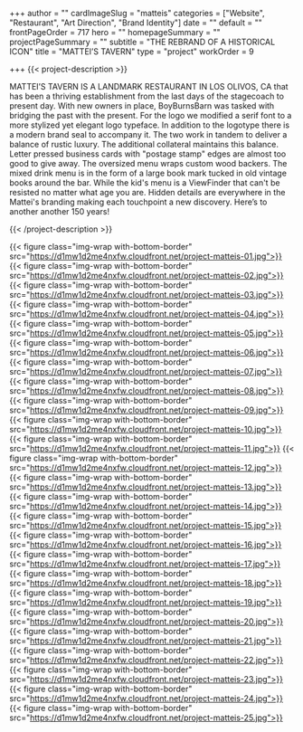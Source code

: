 +++
author = ""
cardImageSlug = "matteis"
categories = ["Website", "Restaurant", "Art Direction", "Brand Identity"]
date = ""
default = ""
frontPageOrder = 717
hero = ""
homepageSummary = ""
projectPageSummary = ""
subtitle = "THE REBRAND OF A HISTORICAL ICON"
title = "MATTEI’S TAVERN"
type = "project"
workOrder = 9

+++
{{< project-description >}} <p>MATTEI’S TAVERN IS A LANDMARK RESTAURANT IN LOS OLIVOS, CA that has been a thriving establishment from the last days of the stagecoach to present day. With new owners in place, BoyBurnsBarn was tasked with bridging the past with the present. For the logo we modified a serif font to a more stylized yet elegant logo typeface. In addition to the logotype there is a modern brand seal to accompany it. The two work in tandem to deliver a balance of rustic luxury. The additional collateral maintains this balance. Letter pressed business cards with "postage stamp" edges are almost too good to give away. The oversized menu wraps custom wood backers. The mixed drink menu is in the form of a large book mark tucked in old vintage books around the bar. While the kid's menu is a ViewFinder that can't be resisted no matter what age you are. Hidden details are everywhere in the Mattei's branding making each touchpoint a new discovery. Here’s to another another 150 years!</p> {{< /project-description >}}

<div class="project-item">

{{< figure class="img-wrap with-bottom-border" src="https://d1mw1d2me4nxfw.cloudfront.net/project-matteis-01.jpg">}}
{{< figure class="img-wrap with-bottom-border" src="https://d1mw1d2me4nxfw.cloudfront.net/project-matteis-02.jpg">}}
{{< figure class="img-wrap with-bottom-border" src="https://d1mw1d2me4nxfw.cloudfront.net/project-matteis-03.jpg">}}
{{< figure class="img-wrap with-bottom-border" src="https://d1mw1d2me4nxfw.cloudfront.net/project-matteis-04.jpg">}}
{{< figure class="img-wrap with-bottom-border" src="https://d1mw1d2me4nxfw.cloudfront.net/project-matteis-05.jpg">}}
{{< figure class="img-wrap with-bottom-border" src="https://d1mw1d2me4nxfw.cloudfront.net/project-matteis-06.jpg">}}
{{< figure class="img-wrap with-bottom-border" src="https://d1mw1d2me4nxfw.cloudfront.net/project-matteis-07.jpg">}}
{{< figure class="img-wrap with-bottom-border" src="https://d1mw1d2me4nxfw.cloudfront.net/project-matteis-08.jpg">}}
{{< figure class="img-wrap with-bottom-border" src="https://d1mw1d2me4nxfw.cloudfront.net/project-matteis-09.jpg">}}
{{< figure class="img-wrap with-bottom-border" src="https://d1mw1d2me4nxfw.cloudfront.net/project-matteis-10.jpg">}}
{{< figure class="img-wrap with-bottom-border" src="https://d1mw1d2me4nxfw.cloudfront.net/project-matteis-11.jpg">}}
{{< figure class="img-wrap with-bottom-border" src="https://d1mw1d2me4nxfw.cloudfront.net/project-matteis-12.jpg">}}
{{< figure class="img-wrap with-bottom-border" src="https://d1mw1d2me4nxfw.cloudfront.net/project-matteis-13.jpg">}}
{{< figure class="img-wrap with-bottom-border" src="https://d1mw1d2me4nxfw.cloudfront.net/project-matteis-14.jpg">}}
{{< figure class="img-wrap with-bottom-border" src="https://d1mw1d2me4nxfw.cloudfront.net/project-matteis-15.jpg">}}
{{< figure class="img-wrap with-bottom-border" src="https://d1mw1d2me4nxfw.cloudfront.net/project-matteis-16.jpg">}}
{{< figure class="img-wrap with-bottom-border" src="https://d1mw1d2me4nxfw.cloudfront.net/project-matteis-17.jpg">}}
{{< figure class="img-wrap with-bottom-border" src="https://d1mw1d2me4nxfw.cloudfront.net/project-matteis-18.jpg">}}
{{< figure class="img-wrap with-bottom-border" src="https://d1mw1d2me4nxfw.cloudfront.net/project-matteis-19.jpg">}}
{{< figure class="img-wrap with-bottom-border" src="https://d1mw1d2me4nxfw.cloudfront.net/project-matteis-20.jpg">}}
{{< figure class="img-wrap with-bottom-border" src="https://d1mw1d2me4nxfw.cloudfront.net/project-matteis-21.jpg">}}
{{< figure class="img-wrap with-bottom-border" src="https://d1mw1d2me4nxfw.cloudfront.net/project-matteis-22.jpg">}}
{{< figure class="img-wrap with-bottom-border" src="https://d1mw1d2me4nxfw.cloudfront.net/project-matteis-23.jpg">}}
{{< figure class="img-wrap with-bottom-border" src="https://d1mw1d2me4nxfw.cloudfront.net/project-matteis-24.jpg">}}
{{< figure class="img-wrap with-bottom-border" src="https://d1mw1d2me4nxfw.cloudfront.net/project-matteis-25.jpg">}}
  
</div>
